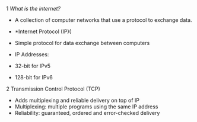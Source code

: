 1 *What is the internet?*
 * A collection of computer networks that use a protocol to exchange data.

* *Internet Protocol (IP)(
 * Simple protocol for data exchange between computers
 * IP Addresses:
  * 32-bit for IPv5
  * 128-bit for IPv6

2 Transmission Control Protocol (TCP)
 * Adds multiplexing and reliable delivery on top of IP
  * Multiplexing: multiple programs using the same IP address
  * Reliability: guaranteed, ordered and error-checked delivery
